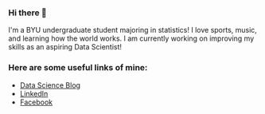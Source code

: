 ### Hi there 👋

I'm a BYU undergraduate student majoring in statistics! I love sports, music, and learning how the world works. I am currently working on improving my skills as an aspiring Data Scientist!

### Here are some useful links of mine:
* [Data Science Blog](https://talmage-hilton.github.io/Stat-386-Blog/)
* [LinkedIn](https://www.linkedin.com/in/talmage-hilton-b74382279/)
* [Facebook](https://www.facebook.com/talmage.hilton)

<!--
### My GitHub Stats:
[![GitHub Streak](https://github-readme-streak-stats.herokuapp.com?user=Talmage-Hilton&theme=transparent)](https://git.io/streak-stats)
-->

<!--
**Talmage-Hilton/Talmage-Hilton** is a ✨ _special_ ✨ repository because its `README.md` (this file) appears on your GitHub profile.

Here are some ideas to get you started:

- 🔭 I’m currently working on ...
- 🌱 I’m currently learning ...
- 👯 I’m looking to collaborate on ...
- 🤔 I’m looking for help with ...
- 💬 Ask me about ...
- 📫 How to reach me: ...
- 😄 Pronouns: ...
- ⚡ Fun fact: ...
-->
